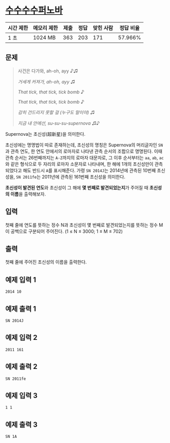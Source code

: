# [수수수수퍼노바](https://www.acmicpc.net/problem/32860)

| 시간 제한 | 메모리 제한 | 제출 | 정답 | 맞힌 사람 | 정답 비율 |
| --- | --- | --- | --- | --- | --- |
| 1 초 | 1024 MB | 363 | 203 | 171 | 57.966% |

## 문제

> 사건은 다가와, ah-oh, ayy ♪♫
> 
> 
> *거세게 커져가, ah-oh, ayy* ♫
> 
> *That tick, that tick, tick bomb* ♪
> 
> *That tick, that tick, tick bomb* ♪
> 
> *감히 건드리지 못할 걸 (누구도 말이야)* ♫
> 
> *지금 내 안에선, su-su-su-supernova* ♫♪
> 

Supernova는 초신성(超新星)을 의미한다.

초신성에는 명명법이 따로 존재하는데, 초신성의 명칭은 Supernova의 머리글자인 `SN`과 관측 연도, 한 연도 안에서의 로마자로 나타낸 관측 순서의 조합으로 명명된다. 이때 관측 순서는 26번째까지는 `A-Z`까지의 로마자 대문자로, 그 이후 순서부터는 `aa`, `ab`, `ac`와 같은 형식으로 두 자리의 로마자 소문자로 나타내며, 한 해에 1개의 초신성만이 관측되었다고 해도 반드시 `A`를 표시해준다. 가령 `SN 2014J`는 2014년에 관측된 10번째 초신성을, `SN 2011fe`는 2011년에 관측된 161번째 초신성을 의미한다.

**초신성이 발견된 연도**와 초신성이 그 해에 **몇 번째로 발견되었는지**가 주어질 때 **초신성의 이름**을 출력해보자.

## 입력

첫째 줄에 연도를 뜻하는 정수 N과 초신성이 몇 번째로 발견되었는지를 뜻하는 정수 M이 공백으로 구분되어 주어진다. (1 ≤ N ≤ 3000; 1 ≤ M ≤ 702)

## 출력

첫째 줄에 주어진 초신성의 이름을 출력한다.

## 예제 입력 1

```
2014 10

```

## 예제 출력 1

```
SN 2014J

```

## 예제 입력 2

```
2011 161

```

## 예제 출력 2

```
SN 2011fe

```

## 예제 입력 3

```
1 1

```

## 예제 출력 3

```
SN 1A
```
